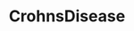 ---
title: CrohnsDisease
crosslinks:
- youtubefactsbot
- livven
- ibs
- autotldr
- HumanMicrobiome
- Infographics
- ostomy
- youtubot
- xkcd
- Charity
- Stoicism
- bodybuilding
- hmmm
- cbd
- breastfeeding
- IBD
- tea
- microdosing
- labrats
- kratom
---